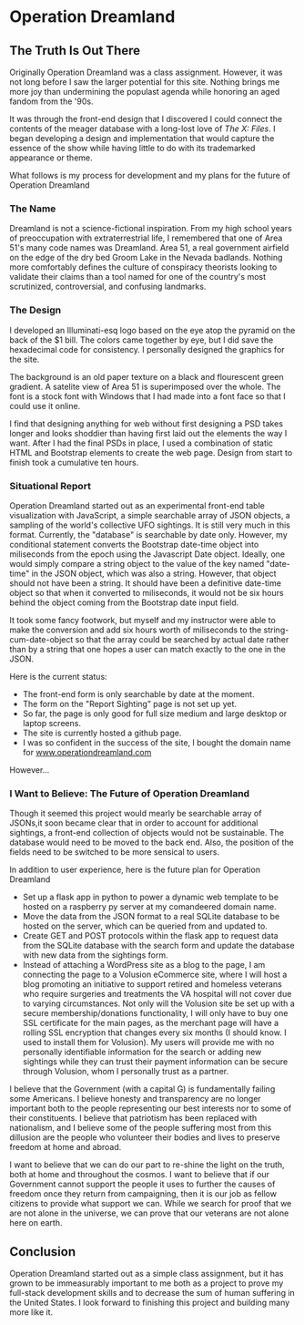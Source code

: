 # Operation Dreamland


## The Truth Is Out There

Originally Operation Dreamland was a class assignment. However, it was not long before I saw the larger potential for this site. Nothing brings me more joy than undermining the populast agenda while honoring an aged fandom from the '90s. 

It was through the front-end design that I discovered I could connect the contents of the meager database with a long-lost love of *The X: Files*. I began developing a design and implementation that would capture the essence of the show while having little to do with its trademarked appearance or theme. 

What follows is my process for development and my plans for the future of Operation Dreamland


### The Name

Dreamland is not a science-fictional inspiration. From my high school years of preoccupation with extraterrestrial life, I remembered that one of Area 51's many code names was Dreamland. Area 51, a real government airfield on the edge of the dry bed Groom Lake in the Nevada badlands. Nothing more comfortably defines the culture of conspiracy theorists looking to validate their claims than a tool named for one of the country's most scrutinized, controversial, and confusing landmarks.


### The Design

I developed an Illuminati-esq logo based on the eye atop the pyramid on the back of the $1 bill. The colors came together by eye, but I did save the hexadecimal code for consistency. I personally designed the graphics for the site. 

The background is an old paper texture on a black and flourescent green gradient. A satelite view of Area 51 is superimposed over the whole. The font is a stock font with Windows that I had made into a font face so that I could use it online. 

I find that designing anything for web without first designing a PSD takes longer and looks shoddier than having first laid out the elements the way I want. After I had the final PSDs in place, I used a combination of static HTML and Bootstrap elements to create the web page. Design from start to finish took a cumulative ten hours.


### Situational Report

Operation Dreamland started out as an experimental front-end table visualization with JavaScript, a simple searchable array of JSON objects, a sampling of the world's collective UFO sightings. It is still very much in this format. Currently, the "database" is searchable by date only. However, my conditional statement converts the Bootstrap date-time object into miliseconds from the epoch using the Javascript Date object. Ideally, one would simply compare a string object to the value of the key named "date-time" in the JSON object, which was also a string. However, that object should not have been a string. It should have been a definitive date-time object so that when it converted to miliseconds, it would not be six hours behind the object coming from the Bootstrap date input field. 

It took some fancy footwork, but myself and my instructor were able to make the conversion and add six hours worth of miliseconds to the string-cum-date-object so that the array could be searched by actual date rather than by a string that one hopes a user can match exactly to the one in the JSON. 

Here is the current status:

  * The front-end form is only searchable by date at the moment. 
  * The form on the "Report Sighting" page is not set up yet. 
  * So far, the page is only good for full size medium and large desktop or laptop screens. 
  * The site is currently hosted a github page. 
  * I was so confident in the success of the site, I bought the domain name for www.operationdreamland.com
 
However...

### I Want to Believe: The Future of Operation Dreamland

Though it seemed this project would mearly be searchable array of JSONs,it soon became clear that in order to account for additional sightings, a front-end collection of objects would not be sustainable. The database would need to be moved to the back end. Also, the position of the fields need to be switched to be more sensical to users. 

In addition to user experience, here is the future plan for Operation Dreamland

  * Set up a flask app in python to power a dynamic web template to be hosted on a raspberry py server at my comandeered domain name.
  * Move the data from the JSON format to a real SQLite database to be hosted on the server, which can be queried from and updated to.
  * Create GET and POST protocols within the flask app to request data from the SQLite database with the search form and update the database with new data from the sightings form.
  * Instead of attaching a WordPress site as a blog to the page, I am connecting the page to a Volusion eCommerce site, where I will host a blog promoting an initiative to support retired and homeless veterans who require surgeries and treatments the VA hospital will not cover due to varying circumstances. Not only will the Volusion site be set up with a secure membership/donations functionality, I will only have to buy one SSL certificate for the main pages, as the merchant page will have a rolling SSL encryption that changes every six months (I should know. I used to install them for Volusion). My users will provide me with no personally identifiable information for the search or adding new sightings while they can trust their payment information can be secure through Volusion, whom I personally trust as a partner.
  
I believe that the Government (with a capital G) is fundamentally failing some Americans. I believe honesty and transparency are no longer important both to the people representing our best interests nor to some of their constituents. I believe that patriotism has been replaced with nationalism, and I believe some of the people suffering most from this dillusion are the people who volunteer their bodies and lives to preserve freedom at home and abroad. 

I want to believe that we can do our part to re-shine the light on the truth, both at home and throughout the cosmos. I want to believe that if our Government cannot support the people it uses to further the causes of freedom once they return from campaigning, then it is our job as fellow citizens to provide what support we can. While we search for proof that we are not alone in the universe, we can prove that our veterans are not alone here on earth. 

## Conclusion

Operation Dreamland started out as a simple class assignment, but it has grown to be immeasurably important to me both as a project to prove my full-stack development skills and to decrease the sum of human suffering in the United States. I look forward to finishing this project and building many more like it. 